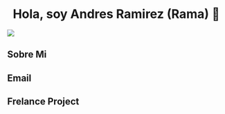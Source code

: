 <div align="center">
<h1 align="center">Hola, soy Andres Ramirez (Rama)</a> 👋</h1>
</div>
<img src="https://imgur.com/a/XgEpsB6">


<!--
**ramadrez/ramadrez** is a ✨ _special_ ✨ repository because its `README.md` (this file) appears on your GitHub profile.

Here are some ideas to get you started:

- 🔭 I’m currently working on ...
- 🌱 I’m currently learning ...
- 👯 I’m looking to collaborate on ...
- 🤔 I’m looking for help with ...
- 💬 Ask me about ...
- 📫 How to reach me: ...
- 😄 Pronouns: ...
- ⚡ Fun fact: ...
-->

## Sobre Mi
## Email
## Frelance Project
